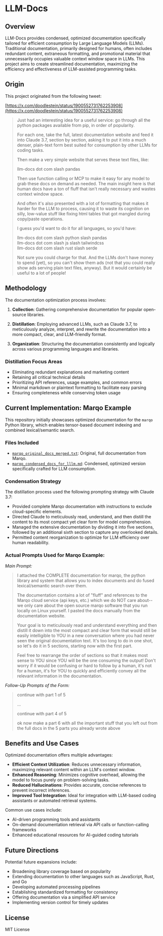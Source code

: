 # LLM-Docs

## Overview

LLM-Docs provides condensed, optimized documentation specifically tailored for efficient consumption by Large Language Models (LLMs). Traditional documentation, primarily designed for humans, often includes redundant content, extraneous formatting, and promotional material that unnecessarily occupies valuable context window space in LLMs. This project aims to create streamlined documentation, maximizing the efficiency and effectiveness of LLM-assisted programming tasks.

## Origin

This project originated from the following tweet:

[https://x.com/doodlestein/status/1900552731762253908](https://x.com/doodlestein/status/1900552731762253908)

> Just had an interesting idea for a useful service: go through all the python packages available from pip, in order of popularity.  
>  
> For each one, take the full, latest documentation website and feed it into Claude 3.7, section by section, asking it to put it into a much denser, plain-text form best suited for consumption by other LLMs for coding tasks.  
>  
> Then make a very simple website that serves these text files, like:  
>  
> llm-docs dot com slash pandas  
>  
> Then use function calling or MCP to make it easy for any model to grab these docs on demand as needed. The main insight here is that human docs have a ton of fluff that isn't really necessary and wastes context window space.  
>  
> And often it's also presented with a lot of formatting that makes it harder for the LLM to process, causing it to waste its cognition on silly, low-value stuff like fixing html tables that got mangled during copy/paste operations.  
>  
> I guess you'd want to do it for all languages, so you'd have:  
>  
> llm-docs dot com slash python slash pandas  
> llm-docs dot com slash js slash tailwindcss  
> llm-docs dot com slash rust slash serde  
>  
> Not sure you could charge for that. And the LLMs don't have money to spend (yet), so you can't show them ads (not that you could really show ads serving plain text files, anyway). But it would certainly be useful to a lot of people!

## Methodology

The documentation optimization process involves:

1. **Collection**: Gathering comprehensive documentation for popular open-source libraries.

2. **Distillation**: Employing advanced LLMs, such as Claude 3.7, to meticulously analyze, interpret, and rewrite the documentation into a more compact, clear, and LLM-friendly format.

3. **Organization**: Structuring the documentation consistently and logically across various programming languages and libraries.

### Distillation Focus Areas

- Eliminating redundant explanations and marketing content
- Retaining all critical technical details
- Prioritizing API references, usage examples, and common errors
- Minimal markdown or plaintext formatting to facilitate easy parsing
- Ensuring completeness while conserving token usage

## Current Implementation: Marqo Example

This repository initially showcases optimized documentation for the `marqo` Python library, which enables tensor-based document indexing and combined lexical/semantic search.

### Files Included

- [`marqo_original_docs_merged.txt`](https://github.com/Dicklesworthstone/llm-docs/blob/main/marqo_original_docs_merged.txt): Original, full documentation from Marqo.
- [`marqo_condensed_docs_for_lllm.md`](https://github.com/Dicklesworthstone/llm-docs/blob/main/marqo_condensed_docs_for_lllm.md): Condensed, optimized version specifically crafted for LLM consumption.

### Condensation Strategy

The distillation process used the following prompting strategy with Claude 3.7:

- Provided complete Marqo documentation with instructions to exclude cloud-specific elements.
- Directed Claude to meticulously read, understand, and then distill the content to its most compact yet clear form for model comprehension.
- Managed the extensive documentation by dividing it into five sections, followed by an additional sixth section to capture any overlooked details.
- Permitted content reorganization to optimize for LLM efficiency over human readability.

### Actual Prompts Used for Marqo Example:

*Main Prompt:*

> I attached the COMPLETE documentation for marqo, the python library and system that allows you to index documents and do fused lexical/semantic search over them.
>
> The documentation contains a lot of "fluff" and references to the Marqo cloud service (api keys, etc.) which we do NOT care about-- we only care about the open source marqo software that you run locally on Linux yourself. I pasted the docs manually from the documentation website.  
>
> Your goal is to meticulously read and understand everything and then distill it down into the most compact and clear form that would still be easily intelligible to YOU in a new conversation where you had never seen the original documentation text. It's too long to do in one shot, so let's do it in 5 sections, starting now with the first part. 
>
> Feel free to rearrange the order of sections so that it makes most sense to YOU since YOU will be the one consuming the output! Don't worry if it would be confusing or hard to follow by a human, it's not for a human, it's for YOU to quickly and efficiently convey all the relevant information in the documentation.

*Follow-Up Prompts of the Form:*

> continue with part 1 of 5
>
> ...
> 
> continue with part 4 of 5
>
> ok now make a part 6 with all the important stuff that you left out from the full docs in the 5 parts you already wrote above
 
## Benefits and Use Cases

Optimized documentation offers multiple advantages:

- **Efficient Context Utilization**: Reduces unnecessary information, maximizing relevant content within an LLM's context window.
- **Enhanced Reasoning**: Minimizes cognitive overhead, allowing the model to focus purely on problem-solving tasks.
- **Reduced Hallucinations**: Provides accurate, concise references to prevent incorrect inferences.
- **Improved Tool Integration**: Ideal for integration with LLM-based coding assistants or automated retrieval systems.

Common use cases include:

- AI-driven programming tools and assistants
- On-demand documentation retrieval via API calls or function-calling frameworks
- Enhanced educational resources for AI-guided coding tutorials

## Future Directions

Potential future expansions include:

- Broadening library coverage based on popularity
- Extending documentation to other languages such as JavaScript, Rust, and Go
- Developing automated processing pipelines
- Establishing standardized formatting for consistency
- Offering documentation via a simplified API service
- Implementing version control for timely updates

## License

MIT License
